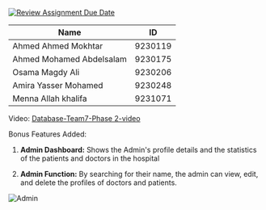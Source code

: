 [![Review Assignment Due Date](https://classroom.github.com/assets/deadline-readme-button-22041afd0340ce965d47ae6ef1cefeee28c7c493a6346c4f15d667ab976d596c.svg)](https://classroom.github.com/a/grCCp5kO)

| Name | ID |
| --- | --- |
| Ahmed Ahmed Mokhtar  | 9230119 |
| Ahmed Mohamed Abdelsalam | 9230175 |
| Osama Magdy Ali | 9230206 |
| Amira Yasser Mohamed  | 9230248 |
| Menna Allah khalifa  | 9231071 |

Video:  [Database-Team7-Phase 2-video](https://drive.google.com/drive/folders/1J5-mJBQz8UzvY0b-pIpy-7pvYKi1MbDO?usp=drive_link)

Bonus Features Added:
1. **Admin Dashboard:** Shows the Admin's profile details and the statistics of the patients and doctors in the hospital

2. **Admin Function:** By searching for their name, the admin can view, edit, and delete the profiles of doctors and patients.

![Admin](https://github.com/user-attachments/assets/79d904e3-612e-4a07-a862-e8751d9bdb18)


